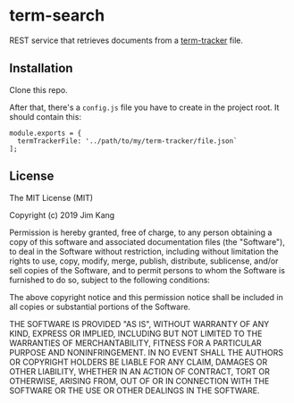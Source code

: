 term-search
==================

REST service that retrieves documents from a [term-tracker](https://github.com/jimkang/term-tracker) file.

Installation
------------

Clone this repo.

After that, there's a `config.js` file you have to create in the project root. It should contain this:

    module.exports = {
      termTrackerFile: '../path/to/my/term-tracker/file.json`
    ];

License
-------

The MIT License (MIT)

Copyright (c) 2019 Jim Kang

Permission is hereby granted, free of charge, to any person obtaining a copy
of this software and associated documentation files (the "Software"), to deal
in the Software without restriction, including without limitation the rights
to use, copy, modify, merge, publish, distribute, sublicense, and/or sell
copies of the Software, and to permit persons to whom the Software is
furnished to do so, subject to the following conditions:

The above copyright notice and this permission notice shall be included in
all copies or substantial portions of the Software.

THE SOFTWARE IS PROVIDED "AS IS", WITHOUT WARRANTY OF ANY KIND, EXPRESS OR
IMPLIED, INCLUDING BUT NOT LIMITED TO THE WARRANTIES OF MERCHANTABILITY,
FITNESS FOR A PARTICULAR PURPOSE AND NONINFRINGEMENT. IN NO EVENT SHALL THE
AUTHORS OR COPYRIGHT HOLDERS BE LIABLE FOR ANY CLAIM, DAMAGES OR OTHER
LIABILITY, WHETHER IN AN ACTION OF CONTRACT, TORT OR OTHERWISE, ARISING FROM,
OUT OF OR IN CONNECTION WITH THE SOFTWARE OR THE USE OR OTHER DEALINGS IN
THE SOFTWARE.
